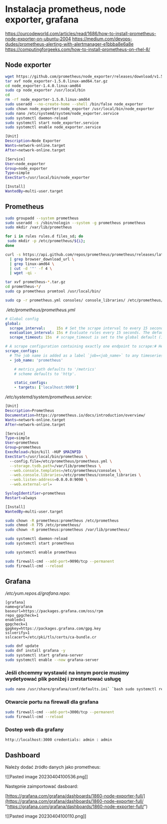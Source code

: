 # Instalacja prometheus, node exporter, grafana

https://ourcodeworld.com/articles/read/1686/how-to-install-prometheus-node-exporter-on-ubuntu-2004
https://medium.com/devops-dudes/prometheus-alerting-with-alertmanager-e1bbba8e6a8e
https://computingforgeeks.com/how-to-install-prometheus-on-rhel-8/

## Node exporter

```bash
wget https://github.com/prometheus/node_exporter/releases/download/v1.5.0/node_exporter-1.5.0.linux-amd64.tar.gz
tar xvf node_exporter-1.5.0.linux-amd64.tar.gz
cd node_exporter-1.4.0.linux-amd64 
sudo cp node_exporter /usr/local/bin 
cd 
rm -rf node_exporter-1.5.0.linux-amd64  
sudo useradd --no-create-home --shell /bin/false node_exporter 
sudo chown node_exporter:node_exporter /usr/local/bin/node_exporter 
sudo nano /etc/systemd/system/node_exporter.service 
sudo systemctl daemon-reload 
sudo systemctl start node_exporter.service 
sudo systemctl enable node_exporter.service
```

```bash
[Unit]
Description=Node Exporter
Wants=network-online.target
After=network-online.target

[Service]
User=node_exporter
Group=node_exporter
Type=simple
ExecStart=/usr/local/bin/node_exporter

[Install]
WantedBy=multi-user.target
```

## Prometheus

```bash
sudo groupadd --system prometheus
sudo useradd -s /sbin/nologin --system -g prometheus prometheus
sudo mkdir /var/lib/prometheus

for i in rules rules.d files_sd; do
 sudo mkdir -p /etc/prometheus/${i};
done

curl -s https://api.github.com/repos/prometheus/prometheus/releases/latest \
  | grep browser_download_url \
  | grep linux-amd64 \
  | cut -d '"' -f 4 \
  | wget -qi -

tar xvf prometheus-*.tar.gz
cd prometheus-*/
sudo cp prometheus promtool /usr/local/bin/

sudo cp -r prometheus.yml consoles/ console_libraries/ /etc/prometheus/ 

```

 _/etc/prometheus/prometheus.yml_
 
```yml
# Global config
global: 
  scrape_interval:     15s # Set the scrape interval to every 15 seconds. Default is every 1 minute.  
  evaluation_interval: 15s # Evaluate rules every 15 seconds. The default is every 1 minute.  
  scrape_timeout: 15s  # scrape_timeout is set to the global default (10s).

# A scrape configuration containing exactly one endpoint to scrape:# Here it's Prometheus itself.
scrape_configs:
  # The job name is added as a label `job=<job_name>` to any timeseries scraped from this config.
  - job_name: 'prometheus'

    # metrics_path defaults to '/metrics'
    # scheme defaults to 'http'.

    static_configs:
    - targets: ['localhost:9090']
```

_/etc/systemd/system/prometheus.service_:

```bash
[Unit]
Description=Prometheus
Documentation=https://prometheus.io/docs/introduction/overview/
Wants=network-online.target
After=network-online.target

[Service]
Type=simple
User=prometheus
Group=prometheus
ExecReload=/bin/kill -HUP $MAINPID
ExecStart=/usr/local/bin/prometheus \
  --config.file=/etc/prometheus/prometheus.yml \
  --storage.tsdb.path=/var/lib/prometheus \
  --web.console.templates=/etc/prometheus/consoles \
  --web.console.libraries=/etc/prometheus/console_libraries \
  --web.listen-address=0.0.0.0:9090 \
  --web.external-url=

SyslogIdentifier=prometheus
Restart=always

[Install]
WantedBy=multi-user.target
```

```bash
sudo chown -R prometheus:prometheus /etc/prometheus
sudo chmod -R 775 /etc/prometheus/
sudo chown -R prometheus:prometheus /var/lib/prometheus/

sudo systemctl daemon-reload
sudo systemctl start prometheus

sudo systemctl enable prometheus
```

```bash
sudo firewall-cmd --add-port=9090/tcp --permanent
sudo firewall-cmd --reload
```

## Grafana

_/etc/yum.repos.d/grafana.repo_:

```
[grafana]  
name=grafana  
baseurl=https://packages.grafana.com/oss/rpm
repo_gpgcheck=1
enabled=1
gpgcheck=1
gpgkey=https://packages.grafana.com/gpg.key
sslverify=1
sslcacert=/etc/pki/tls/certs/ca-bundle.cr
```

```bash
sudo dnf update
sudo dnf install grafana -y
sudo systemctl start grafana-server 
sudo systemctl enable --now grafana-server
```

### Jeśli chcemmy wystawić na innym porcie musimy wydetyować plik poniżej i zrestartować usługę

```bash
sudo nano /usr/share/grafana/conf/defaults.ini` `bash sudo systemctl restart grafana-server
```

### Otwarcie portu na firewall dla grafana

```bash
sudo firewall-cmd --add-port=3000/tcp --permanent
sudo firewall-cmd --reload
```

### Dostep web dla grafany

```http
http://localhost:3000 credentials: admin : admin
```

## Dashboard

Należy dodać źródło danych jako prometheus:

![[Pasted image 20230404100536.png]]

Następnie zaimportować dasboard:

[https://grafana.com/grafana/dashboards/1860-node-exporter-full/](https://grafana.com/grafana/dashboards/1860-node-exporter-full/ "https://grafana.com/grafana/dashboards/1860-node-exporter-full/")

![[Pasted image 20230404100110.png]]

